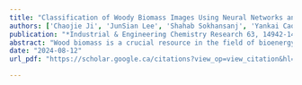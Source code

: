 ```yaml
---
title: "Classification of Woody Biomass Images Using Neural Networks and Attention Mechanisms"
authors: ['Chaojie Ji', 'JunSian Lee', 'Shahab Sokhansanj', 'Yankai Cao']
publication: "*Industrial & Engineering Chemistry Research 63, 14942-14952*"
abstract: "Wood biomass is a crucial resource in the field of bioenergy. It is commonly used as a feedstock in bioenergy generation and biochemical production. However, to fully make use of the characteristics of distinct woody biomass, before delivering it to subsequent processing steps, it is necessary to classify and distinguish the different classes of wood biomass. Currently, companies tend to hire operators to carry out the classification task with the help of a digital inventory of biomass classes. However, operators require a great deal of training to correctly group the wood biomass into broad groups with relatively similar quality. Moreover, the judgment bias of operators and the small differences among materials, such as the visual similarity of shavings and sawdust, can lead to potential classification inaccuracy. Considering these challenges, it is inevitable to explore an alternative solution. Thanks to the low cost of the collection of digital images, this work proposes the use of deep neural networks to automatically and precisely classify images. However, this is a challenging task. Specifically, the discrimination in features among certain classes is small, especially with the involvement of some unexpected backgrounds. To address the challenge, compared with the traditional practice that a mere feature vector is extracted for an image, a feature extraction module is applied to produce sets of diverse feature vectors from a single image to explore more visual information. Self-attention mechanisms are intensively utilized in the stage of extraction. The effectiveness of the proposed method is experimentally shown in our collected data set. After a voting strategy is applied, the average accuracy of our method is 96.2%."
date: "2024-08-12"
url_pdf: "https://scholar.google.ca/citations?view_op=view_citation&hl=zh-CN&user=M-s3mjAAAAAJ&pagesize=100&citation_for_view=M-s3mjAAAAAJ:xtRiw3GOFMkC"

---
```

